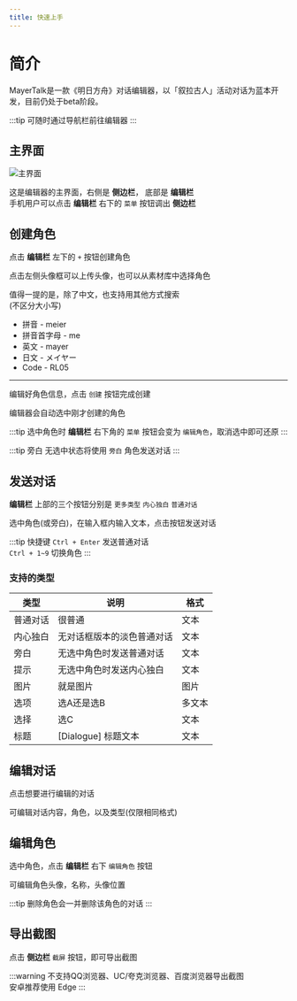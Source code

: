 ```yaml
---
title: 快速上手
---
```


 # 简介

MayerTalk是一款《明日方舟》对话编辑器，以「叙拉古人」活动对话为蓝本开发，目前仍处于beta阶段。  

:::tip
可随时通过导航栏前往编辑器
:::

 ## 主界面
  
![主界面](/img/guide/main.jpg)

这是编辑器的主界面，右侧是 **侧边栏**， 底部是 **编辑栏**  
手机用户可以点击 **编辑栏** 右下的 `菜单` 按钮调出 **侧边栏**  

 ## 创建角色
 
 点击 **编辑栏** 左下的 `+` 按钮创建角色
 
 <VideoGif src="/img/guide/create_char.webm"/>
 
 点击左侧头像框可以上传头像，也可以从素材库中选择角色
 
 <VideoGif src="/img/guide/select_char.webm"/>
 
 值得一提的是，除了中文，也支持用其他方式搜索  
 (不区分大小写)
 
 - 拼音 - meier
 - 拼音首字母 - me
 - 英文 - mayer
 - 日文 - メイヤー
 - Code - RL05
 
 ---
 
 编辑好角色信息，点击 `创建` 按钮完成创建
 
 <VideoGif src="/img/guide/created_char.webm"/>
 
 编辑器会自动选中刚才创建的角色
   
 :::tip
 选中角色时 **编辑栏** 右下角的 `菜单` 按钮会变为 `编辑角色`，取消选中即可还原
 :::
 
 :::tip 旁白
 无选中状态将使用 `旁白` 角色发送对话
 :::
 
 ## 发送对话
 
 <VideoGif src="/img/guide/create_dialogue.webm"/>
 
 **编辑栏** 上部的三个按钮分别是 `更多类型` `内心独白` `普通对话`  
   
 选中角色(或旁白)，在输入框内输入文本，点击按钮发送对话
 
 :::tip 快捷键
 `Ctrl + Enter` 发送普通对话  
 `Ctrl + 1~9` 切换角色
 :::
 
 ### 支持的类型
 
 | 类型 | 说明 | 格式 |
 | --- | --- | --- |
 | 普通对话 | 很普通 | 文本 |
 | 内心独白 | 无对话框版本的淡色普通对话 | 文本 |
 | 旁白 | 无选中角色时发送普通对话 | 文本 |
 | 提示 | 无选中角色时发送内心独白 | 文本 |
 | 图片 | 就是图片 | 图片 |
 | 选项 | 选A还是选B | 多文本 |
 | 选择 | 选C | 文本 |
 | 标题 | [Dialogue] 标题文本 | 文本 |
 
 ## 编辑对话
 
 点击想要进行编辑的对话
 
 <VideoGif src="/img/guide/edit_dialogue.webm"/>
 
 可编辑对话内容，角色，以及类型(仅限相同格式)
 
 ## 编辑角色
 
 选中角色，点击 **编辑栏** 右下 `编辑角色` 按钮
 
  <VideoGif src="/img/guide/edit_char.webm"/>

 
 可编辑角色头像，名称，头像位置
 
 :::tip
 删除角色会一并删除该角色的对话
 :::
 
 ## 导出截图
 
 点击 **侧边栏** `截屏` 按钮，即可导出截图
 
 :::warning
 不支持QQ浏览器、UC/夸克浏览器、百度浏览器导出截图  
 安卓推荐使用 Edge
 :::